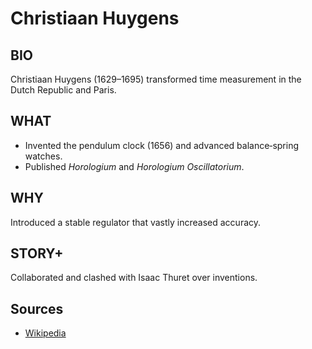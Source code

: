 ---
---
# Christiaan Huygens

## BIO
Christiaan Huygens (1629–1695) transformed time measurement in the Dutch Republic and Paris.

## WHAT
- Invented the pendulum clock (1656) and advanced balance‑spring watches.
- Published *Horologium* and *Horologium Oscillatorium*.

## WHY
Introduced a stable regulator that vastly increased accuracy.

## STORY+
Collaborated and clashed with Isaac Thuret over inventions.

## Sources

- [Wikipedia](https://en.wikipedia.org/wiki/Christiaan_Huygens)
